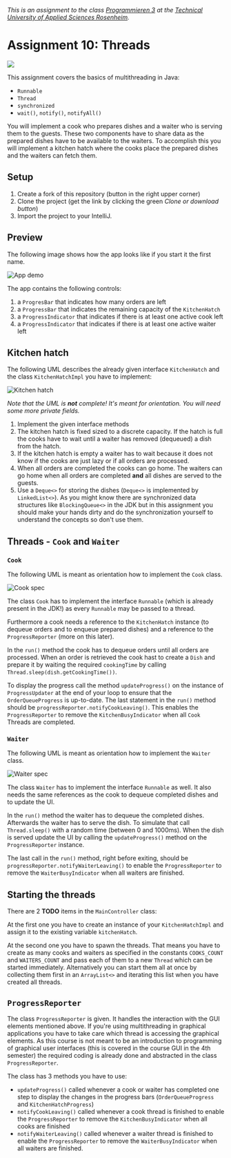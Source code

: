 _This is an assignment to the class [Programmieren 3](https://hsro-inf-prg3.github.io) at the [Technical University of Applied Sciences Rosenheim](https://www.th-rosenheim.de)._

# Assignment 10: Threads

[![](https://travis-ci.org/hsro-inf-prg3/10-threads-jfx.svg?branch=master)](https://travis-ci.org/hsro-inf-prg3/10-threads-jfx)

This assignment covers the basics of multithreading in Java:

* `Runnable`
* `Thread`
* `synchronized`
* `wait()`, `notify()`, `notifyAll()`

You will implement a cook who prepares dishes and a waiter who is serving them to the guests.
These two components have to share data as the prepared dishes have to be available to the waiters.
To accomplish this you will implement a kitchen hatch where the cooks place the prepared dishes and the waiters can fetch them.

## Setup

1. Create a fork of this repository (button in the right upper corner)
2. Clone the project (get the link by clicking the green _Clone or download button_)
3. Import the project to your IntelliJ.

## Preview

The following image shows how the app looks like if you start it the first name.

![App demo](./assets/images/app_demo.png)

The app contains the following controls:

1. a `ProgresBar` that indicates how many orders are left
2. a `ProgressBar` that indicates the remaining capacity of the `KitchenHatch`
3. a `ProgressIndicator` that indicates if there is at least one active cook left
4. a `ProgressIndicator` that indicates if there is at least one active waiter left

## Kitchen hatch

The following UML describes the already given interface `KitchenHatch` and the class `KitchenHatchImpl` you have to implement:

![Kitchen hatch](./assets/images/KitchenHatch.svg)

_Note that the UML is **not** complete! It's meant for orientation. You will need some more private fields._

1. Implement the given interface methods
2. The kitchen hatch is fixed sized to a discrete capacity. If the hatch is full the cooks have to wait until a waiter has removed (dequeued) a dish from the hatch.
3. If the kitchen hatch is empty a waiter has to wait because it does not know if the cooks are just lazy or if all orders are processed.
4. When all orders are completed the cooks can go home. The waiters can go home when all orders are completed **and** all dishes are served to the guests.
5. Use a `Deque<>` for storing the dishes (`Deque<>` is implemented by `LinkedList<>`). As you might know there are synchronized data structures like `BlockingQueue<>` in the JDK but in this assignment you should make your hands dirty and do the synchronization yourself to understand the concepts so don't use them.

## Threads - `Cook` and `Waiter`

### `Cook`

The following UML is meant as orientation how to implement the `Cook` class.

![Cook spec](./assets/images/Cook.svg)

The class `Cook` has to implement the interface `Runnable` (which is already present in the JDK!) as every `Runnable` may be passed to a thread.

Furthermore a cook needs a reference to the `KitchenHatch` instance (to dequeue orders and to enqueue prepared dishes) and a reference to the `ProgressReporter` (more on this later).

In the `run()` method the cook has to dequeue orders until all orders are processed.
When an order is retrieved the cook hast to create a `Dish` and prepare it by waiting the required `cookingTime` by calling `Thread.sleep(dish.getCookingTime())`.

To display the progress call the method `updateProgress()` on the instance of `ProgressUpdater` at the end of your loop to ensure that the `OrderQueueProgress` is up-to-date.
The last statement in the `run()` method should be `progressReporter.notifyCookLeaving()`. This enables the `ProgressReporter` to remove the `KitchenBusyIndicator` when all `Cook` Threads are completed.

### `Waiter`

The following UML is meant as orientation how to implement the `Waiter` class.

![Waiter spec](./assets/images/Waiter.svg)

The class `Waiter` has to implement the interface `Runnable` as well.
It also needs the same references as the cook to dequeue completed dishes and to update the UI.

In the `run()` method the waiter has to dequeue the completed dishes.
Afterwards the waiter has to serve the dish.
To simulate that call `Thread.sleep()` with a random time (between 0 and 1000ms).
When the dish is served update the UI by calling the `updateProgress()` method on the `ProgressReporter` instance.

The last call in the `run()` method, right before exiting, should be `progressReporter.notifyWaiterLeaving()` to enable the `ProgressReporter` to remove the `WaiterBusyIndicator` when all waiters are finished.

## Starting the threads

There are 2 **TODO** items in the `MainController` class:

At the first one you have to create an instance of your `KitchenHatchImpl` and assign it to the existing variable `kitchenHatch`.

At the second one you have to spawn the threads.
That means you have to create as many cooks and waiters as specified in the constants `COOKS_COUNT` and `WAITERS_COUNT` and pass each of them to a new `Thread` which can be started immediately.
Alternatively you can start them all at once by collecting them first in an `ArrayList<>` and iterating this list when you have created all threads.

## `ProgressReporter`

The class `ProgressReporter` is given.
It handles the interaction with the GUI elements mentioned above.
If you're using multithreading in graphical applications you have to take care which thread is accessing the graphical elements.
As this course is not meant to be an introduction to programming of graphical user interfaces (this is covered in the course GUI in the 4th semester) the required coding is already done and abstracted in the class `ProgressReporter`.

The class has 3 methods you have to use:

* `updateProgress()` called whenever a cook or waiter has completed one step to display the changes in the progress bars (`OrderQueueProgress` and `KitchenHatchProgress`)
* `notifyCookLeaving()` called whenever a cook thread is finished to enable the `ProgressReporter` to remove the `KitchenBusyIndicator` when all cooks are finished
* `notifyWaiterLeaving()` called whenever a waiter thread is finished to enable the `ProgressReporter` to remove the `WaiterBusyIndicator` when all waiters are finished.

